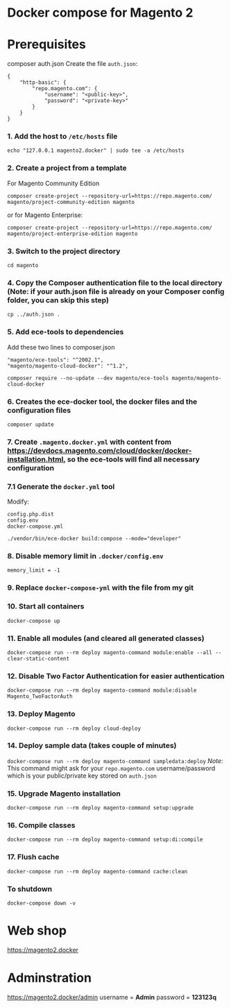 
# Docker compose for Magento 2

# Prerequisites
composer
auth.json
Create the file `auth.json`:
```
{
    "http-basic": {
        "repo.magento.com": {
            "username": "<public-key>",
            "password": "<private-key>"
        }
    }
}
```

### 1. Add the host to `/etc/hosts` file
```
echo "127.0.0.1 magento2.docker" | sudo tee -a /etc/hosts
```

### 2. Create a project from a template
For Magento Community Edition
```
composer create-project --repository-url=https://repo.magento.com/ magento/project-community-edition magento
```
or for Magento Enterprise:
```
composer create-project --repository-url=https://repo.magento.com/ magento/project-enterprise-edition magento
```

### 3. Switch to the project directory
```
cd magento
```

### 4. Copy the Composer authentication file to the local directory (Note: if your auth.json file is already on your Composer config folder, you can skip this step)
`cp ../auth.json .`

### 5. Add ece-tools to dependencies
Add these two lines to composer.json
```
"magento/ece-tools": "^2002.1",
"magento/magento-cloud-docker": "^1.2",
```
`composer require --no-update --dev magento/ece-tools magento/magento-cloud-docker`

### 6. Creates the ece-docker tool, the docker files and the configuration files
`composer update`

### 7. Create `.magento.docker.yml` with content from https://devdocs.magento.com/cloud/docker/docker-installation.html, so the ece-tools will find all necessary configuration

### 7.1 Generate the `docker.yml` tool
Modify:
```
config.php.dist
config.env
docker-compose.yml
```
`./vendor/bin/ece-docker build:compose --mode="developer"`

### 8. Disable memory limit in `.docker/config.env`
`memory_limit = -1`

### 9. Replace `docker-compose-yml` with the file from my git

### 10. Start all containers
`docker-compose up`

### 11. Enable all modules (and cleared all generated classes)
`docker-compose run --rm deploy magento-command module:enable --all --clear-static-content`

### 12. Disable Two Factor Authentication for easier authentication
`docker-compose run --rm deploy magento-command module:disable Magento_TwoFactorAuth`

### 13. Deploy Magento
`docker-compose run --rm deploy cloud-deploy`

### 14. Deploy sample data (takes couple of minutes)
`docker-compose run --rm deploy magento-command sampledata:deploy`
*Note*: This command might ask for your `repo.magento.com` username/password which is your public/private key stored on `auth.json`

### 15. Upgrade Magento installation
`docker-compose run --rm deploy magento-command setup:upgrade`

### 16. Compile classes
`docker-compose run --rm deploy magento-command setup:di:compile`

### 17. Flush cache
`docker-compose run --rm deploy magento-command cache:clean`

### To shutdown
`docker-compose down -v`

# Web shop
https://magento2.docker

# Adminstration
https://magento2.docker/admin
username = **Admin**
password = **123123q**
